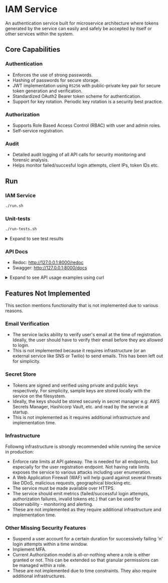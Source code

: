 # IAM Service

An authentication service built for microservice architecture where tokens generated by the service can easily and safely be accepted by itself or other services within the system.

## Core Capabilities

### Authentication
- Enforces the use of strong passwords.
- Hashing of passwords for secure storage.
- JWT implementation using `RS256` with public-private key pair for secure token generation and verification.
- Standardized OAuth2 Bearer token scheme for authentication.
- Support for key rotation. Periodic key rotation is a security best practice.

### Authorization
- Supports Role Based Access Control (RBAC) with user and admin roles.
- Self-service registration.

### Audit
- Detailed audit logging of all API calls for security monitoring and forensic analysis.
- Helps monitor failed/succesful login attempts, client IPs, token IDs  etc.

## Run

### IAM Service
```bash
./run.sh
```

### Unit-tests
```bash
./run-tests.sh
```

<details>
  <summary>Expand to see test results</summary>

```bash
$ ./run-tests.sh
=============================================== test session starts ================================================
platform darwin -- Python 3.10.11, pytest-7.4.3, pluggy-1.6.0 -- iam-service/.venv/bin/python
cachedir: .pytest_cache
rootdir: iam-service
configfile: pytest.ini
plugins: asyncio-0.21.1, anyio-4.10.0
asyncio: mode=strict
collected 29 items

tests/test_auth.py::TestUserRegistration::test_user_registration_success PASSED                              [  3%]
tests/test_auth.py::TestUserRegistration::test_user_registration_duplicate_email PASSED                      [  6%]
tests/test_auth.py::TestUserRegistration::test_user_registration_short_password PASSED                       [ 10%]
tests/test_auth.py::TestUserRegistration::test_user_registration_invalid_email PASSED                        [ 13%]
tests/test_auth.py::TestUserRegistration::test_user_registration_missing_required_fields PASSED              [ 17%]
tests/test_auth.py::TestUserRegistration::test_user_registration_extra_fields_rejected PASSED                [ 20%]
tests/test_auth.py::TestUserLogin::test_login_success PASSED                                                 [ 24%]
tests/test_auth.py::TestUserLogin::test_login_invalid_credentials PASSED                                     [ 27%]
tests/test_auth.py::TestUserLogin::test_login_nonexistent_user PASSED                                        [ 31%]
tests/test_auth.py::TestUserLogin::test_login_missing_credentials PASSED                                     [ 34%]
tests/test_auth.py::TestUserLogin::test_login_extra_fields_rejected PASSED                                   [ 37%]
tests/test_auth.py::TestStrongPasswordEnforcement::test_password_too_short PASSED                            [ 41%]
tests/test_auth.py::TestStrongPasswordEnforcement::test_password_missing_uppercase PASSED                    [ 44%]
tests/test_auth.py::TestStrongPasswordEnforcement::test_password_missing_lowercase PASSED                    [ 48%]
tests/test_auth.py::TestStrongPasswordEnforcement::test_password_missing_digit PASSED                        [ 51%]
tests/test_auth.py::TestStrongPasswordEnforcement::test_password_special_character_missing PASSED            [ 55%]
tests/test_auth.py::TestStrongPasswordEnforcement::test_password_valid PASSED                                [ 58%]
tests/test_integration.py::TestIntegrationScenarios::test_complete_user_workflow PASSED                      [ 62%]
tests/test_integration.py::TestIntegrationScenarios::test_cross_user_access_denied_workflow PASSED           [ 65%]
tests/test_integration.py::TestIntegrationScenarios::test_password_validation_integration PASSED             [ 68%]
tests/test_integration.py::TestIntegrationScenarios::test_health_endpoint PASSED                             [ 72%]
tests/test_users.py::TestUserAccess::test_get_user_self_access PASSED                                        [ 75%]
tests/test_users.py::TestUserAccess::test_get_user_cross_access_forbidden PASSED                             [ 79%]
tests/test_users.py::TestUserAccess::test_get_user_unauthorized PASSED                                       [ 82%]
tests/test_users.py::TestUserAccess::test_get_user_invalid_token PASSED                                      [ 86%]
tests/test_users.py::TestUserAccess::test_get_user_nonexistent PASSED                                        [ 89%]
tests/test_users.py::TestUserAccess::test_get_user_malformed_user_id PASSED                                  [ 93%]
tests/test_users.py::TestUserAccess::test_admin_can_access_any_user PASSED                                   [ 96%]
tests/test_users.py::TestUserAccess::test_admin_can_access_own_data PASSED                                   [100%]

================================================ 29 passed in 8.31s ================================================
```
</details>

### API Docs

- Redoc: http://127.0.0.1:8000/redoc
- Swagger: http://127.0.0.1:8000/docs

<details>
  <summary>Expand to see API usage examples using curl</summary>

#### 1. User Registration
Register a new user account:

```bash
curl -X POST "http://localhost:8000/users" \
  -H "Content-Type: application/json" \
  -d '{
    "name": "Alice",
    "email": "alice@example.com",
    "date_of_birth": "2001-01-15",
    "job_title": "Software Engineer",
    "password": "SecurePass123!"
  }'
```

Response:
```json
{
  "id": "b55f404a-72a4-4fd4-a34d-605ef247d6b0",
  "name": "Alice",
  "email": "alice@example.com",
  "date_of_birth": "2001-01-15",
  "job_title": "Software Engineer",
  "role": "user"
}
```

#### 2. User Login
Authenticate and get access token:

```bash
curl -X POST "http://localhost:8000/login" \
  -H "Content-Type: application/json" \
  -d '{
    "email": "alice@example.com",
    "password": "SecurePass123!"
  }'
```

Response:
```json
{
  "access_token": "eyJhbGciOiJSUzI1NiIsInR5cCI6IkpXVCJ9.eyJpc3MiOiJpYW0tc2VydmljZSIsInN1YiI6ImI1NWY0MDRhLTcyYTQtNGZkNC1hMzRkLTYwNWVmMjQ3ZDZiMCIsInJvbGUiOiJ1c2VyIiwiYXVkIjoiaWFtLXNlcnZpY2UiLCJqdGkiOiIwZDMyMWM3Yy01ZjEwLTQwZTMtOTRkOC1hNzUwZmZlNmJhNjciLCJpYXQiOjE3NTcyMjYzMTUsIm5iZiI6MTc1NzIyNjMxNSwiZXhwIjoxNzU3MjI5OTE1fQ.BbSDY6pIgZxy5DlVySe7T7xpDWQHcW_1b-zrLMZ-W-tzHlPReusAxu2XUz7sqpDKl6LKT6vdZlaoXEuEY9O3uYHdKqBOvTy1npuA5AxI67hZnTBpqbanQJ3ZXlkUe_lzJVoEgfjrVqFZfzJ5nVBPAomt-uZj9kovglyZHWBX2SsydsQiAtt7FPatXL-d2Pu-jpbi-Tub3FWDj-AYjr1vOKz4dxj6Kdl1VpbuRY1Q1sQXMIrMtrCjV9Oe6uA1dzp_RTUZiLROHD1992ot-e5ypnU1ybTW7Zu86RrqreBkvIAMgNLDyGewLhD8-IKUYvlxME-b9_r7oOP-eQT61-53TA",
  "token_type": "bearer",
  "expires_in": 3600
}
```

#### 3. Get User Details
Retrieve user information (requires authentication):

```bash
curl -X GET "http://localhost:8000/users/{id}" \
  -H "Authorization: Bearer <TOKEN>"
```

Response:
```json
{
  "id": "b55f404a-72a4-4fd4-a34d-605ef247d6b0",
  "name": "Alice",
  "email": "alice@example.com",
  "date_of_birth": "2001-01-15",
  "job_title": "Software Engineer",
  "role": "user"
}
```
</details>

## Features Not Implemented

This section mentions functionality that is not implemented due to various reasons.

### Email Verification

- The service lacks ability to verify user's email at the time of registration. Ideally, the user should have to verify their email before they are allowed to login.
- This is not implemented because it requires infrastructure (or an external service like SNS or Twilio) to send emails. This has been left out for simplicity.

### Secret Store

- Tokens are signed and verified using private and public keys respectively. For simplicity, sample keys are stored locally with the service on the filesystem.
- Ideally, the keys should be stored securely in secret manager e.g: AWS Secrets Manager, Hashicorp Vault, etc. and read by the servcie at startup.
- This is not implemented as it requires additional infrastructure and implementation time.

### Infrastructure

Followng infrastructure is strongly recommended while running the service in production:

- Enforce rate limits at API gateway. The is needed for all endpoints, but especially for the user registration endpoint. Not having rate limits exposes the service to various attacks including user enumeration.
- A Web Application Firewall (WAF) will help guard against several threats like DDoS, malicious requests, geographical blocking etc.
- The service must be made available over HTTPS.
- The service should emit metrics (failed/successful login attempts, authorization failures, invalid tokens etc.) that can be used for observability - monitoring and alerting.
- These are not implemented as they require additional infrastructure and implementation time.

### Other Missing Security Features

- Suspend a user account for a certain duration for successively failing 'n' login attempts within a time window.
- Implement MFA.
- Current Authorization model is all-or-nothing where a role is either granted or not. This can be extended so that granular permissions can be managed within a role.
- These are not implemented due to time constraints. They also require additional infrastructures.
